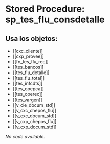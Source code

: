 # Stored Procedure: sp_tes_flu_consdetalle

## Usa los objetos:
- [[cxc_cliente]]
- [[cxp_provee]]
- [[fn_tes_flu_rec]]
- [[tes_bancos]]
- [[tes_flu_detalle]]
- [[tes_flu_total]]
- [[tes_infcdts]]
- [[tes_opepca]]
- [[tes_operec]]
- [[tes_vargen]]
- [[v_cie_docum_std]]
- [[v_cxc_chepos_flu]]
- [[v_cxc_docum_std]]
- [[v_cxp_chepos_flu]]
- [[v_cxp_docum_std]]

*No code available.*
